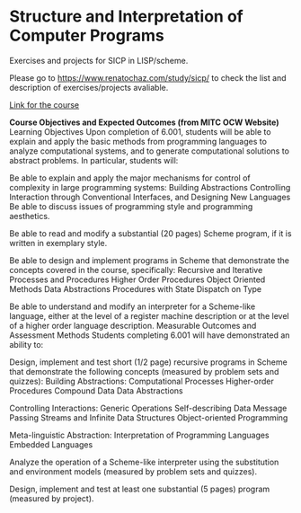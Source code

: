 # Structure and Interpretation of Computer Programs

Exercises and projects for SICP in LISP/scheme.

Please go to https://www.renatochaz.com/study/sicp/ to check the list and description of exercises/projects avaliable.

[Link for the course](https://ocw.mit.edu/courses/electrical-engineering-and-computer-science/6-001-structure-and-interpretation-of-computer-programs-spring-2005/index.htm)

**Course Objectives and Expected Outcomes (from MITC OCW Website)**
Learning Objectives
Upon completion of 6.001, students will be able to explain and apply the basic methods from programming languages to analyze computational systems, and to generate computational solutions to abstract problems. In particular, students will:

Be able to explain and apply the major mechanisms for control of complexity in large programming systems:
Building Abstractions
Controlling Interaction through Conventional Interfaces, and
Designing New Languages
Be able to discuss issues of programming style and programming aesthetics.
 
Be able to read and modify a substantial (20 pages) Scheme program, if it is written in exemplary style.
 
Be able to design and implement programs in Scheme that demonstrate the concepts covered in the course, specifically:
Recursive and Iterative Processes and Procedures
Higher Order Procedures
Object Oriented Methods
Data Abstractions
Procedures with State
Dispatch on Type
 
Be able to understand and modify an interpreter for a Scheme-like language, either at the level of a register machine description or at the level of a higher order language description.
Measurable Outcomes and Assessment Methods
Students completing 6.001 will have demonstrated an ability to:

Design, implement and test short (1/2 page) recursive programs in Scheme that demonstrate the following concepts (measured by problem sets and quizzes):
Building Abstractions:
Computational Processes
Higher-order Procedures
Compound Data
Data Abstractions
 
Controlling Interactions:
Generic Operations
Self-describing Data
Message Passing
Streams and Infinite Data Structures
Object-oriented Programming
 
Meta-linguistic Abstraction:
Interpretation of Programming Languages
Embedded Languages
 
Analyze the operation of a Scheme-like interpreter using the substitution and environment models (measured by problem sets and quizzes).
 
Design, implement and test at least one substantial (5 pages) program (measured by project).



